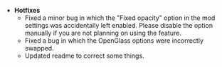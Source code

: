 * **Hotfixes**
  * Fixed a minor bug in which the "Fixed opacity" option in the mod settings was accidentally left enabled. Please disable the option manually if you are not planning on using the feature.
  * Fixed a bug in which the OpenGlass options were incorrectly swapped.
  * Updated readme to correct some things.
